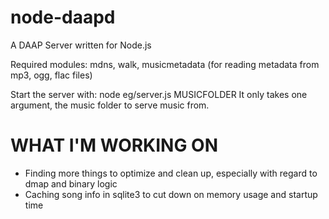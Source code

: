 node-daapd
==========

A DAAP Server written for Node.js

Required modules: mdns, walk, musicmetadata (for reading metadata from mp3, ogg, flac files)

Start the server with: node eg/server.js MUSICFOLDER
It only takes one argument, the music folder to serve music from.

WHAT I'M WORKING ON
====

- Finding more things to optimize and clean up, especially with regard to dmap and binary logic
- Caching song info in sqlite3 to cut down on memory usage and startup time
